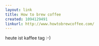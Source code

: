```yaml
---
layout: link
title: How to brew coffee
created: 1094129491
linkurl: http://www.howtobrewcoffee.com/
---
```

heute ist kaffee tag :-)
